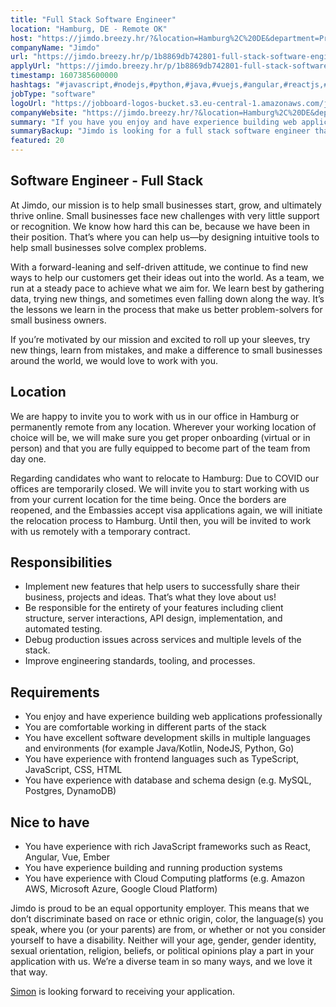 ```yaml
---
title: "Full Stack Software Engineer"
location: "Hamburg, DE - Remote OK"
host: "https://jimdo.breezy.hr/?&location=Hamburg%2C%20DE&department=Product%20%26%20Engineering#positions"
companyName: "Jimdo"
url: "https://jimdo.breezy.hr/p/1b8869db742801-full-stack-software-engineer-m-f-d"
applyUrl: "https://jimdo.breezy.hr/p/1b8869db742801-full-stack-software-engineer-m-f-d/apply"
timestamp: 1607385600000
hashtags: "#javascript,#nodejs,#python,#java,#vuejs,#angular,#reactjs,#kotlin,#typescript,#ui/ux"
jobType: "software"
logoUrl: "https://jobboard-logos-bucket.s3.eu-central-1.amazonaws.com/jimdo"
companyWebsite: "https://jimdo.breezy.hr/?&location=Hamburg%2C%20DE&department=Product%20%26%20Engineering#positions"
summary: "If you have you enjoy and have experience building web applications professionally, consider applying to Jimdo's job post for a new full stack software engineer."
summaryBackup: "Jimdo is looking for a full stack software engineer that has experience in: #javascript, #ui/ux, #vuejs."
featured: 20
---
```


## Software Engineer - Full Stack

At Jimdo, our mission is to help small businesses start, grow, and ultimately thrive online. Small businesses face new challenges with very little support or recognition. We know how hard this can be, because we have been in their position. That’s where you can help us—by designing intuitive tools to help small businesses solve complex problems.

With a forward-leaning and self-driven attitude, we continue to find new ways to help our customers get their ideas out into the world. As a team, we run at a steady pace to achieve what we aim for. We learn best by gathering data, trying new things, and sometimes even falling down along the way. It’s the lessons we learn in the process that make us better problem-solvers for small business owners.

If you’re motivated by our mission and excited to roll up your sleeves, try new things, learn from mistakes, and make a difference to small businesses around the world, we would love to work with you.

## Location

We are happy to invite you to work with us in our office in Hamburg or permanently remote from any location. Wherever your working location of choice will be, we will make sure you get proper onboarding (virtual or in person) and that you are fully equipped to become part of the team from day one.

Regarding candidates who want to relocate to Hamburg: Due to COVID our offices are temporarily closed. We will invite you to start working with us from your current location for the time being. Once the borders are reopened, and the Embassies accept visa applications again, we will initiate the relocation process to Hamburg. Until then, you will be invited to work with us remotely with a temporary contract.

## Responsibilities

*   Implement new features that help users to successfully share their business, projects and ideas. That’s what they love about us!
*   Be responsible for the entirety of your features including client structure, server interactions, API design, implementation, and automated testing.
*   Debug production issues across services and multiple levels of the stack.
*   Improve engineering standards, tooling, and processes.

## Requirements

*   You enjoy and have experience building web applications professionally
*   You are comfortable working in different parts of the stack
*   You have excellent software development skills in multiple languages and environments (for example Java/Kotlin, NodeJS, Python, Go)
*   You have experience with frontend languages such as TypeScript, JavaScript, CSS, HTML
*   You have experience with database and schema design (e.g. MySQL, Postgres, DynamoDB)

## Nice to have

*   You have experience with rich JavaScript frameworks such as React, Angular, Vue, Ember
*   You have experience building and running production systems
*   You have experience with Cloud Computing platforms (e.g. Amazon AWS, Microsoft Azure, Google Cloud Platform)

Jimdo is proud to be an equal opportunity employer. This means that we don’t discriminate based on race or ethnic origin, color, the language(s) you speak, where you (or your parents) are from, or whether or not you consider yourself to have a disability. Neither will your age, gender, gender identity, sexual orientation, religion, beliefs, or political opinions play a part in your application with us. We’re a diverse team in so many ways, and we love it that way.

[Simon](https://www.linkedin.com/in/simon-hartmann-2b374a36/) is looking forward to receiving your application.
